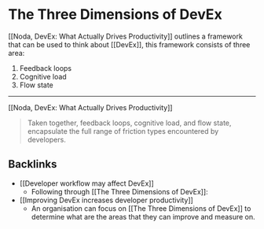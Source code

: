 # The Three Dimensions of DevEx
[[Noda, DevEx: What Actually Drives Productivity]] outlines a framework that can be used to think about [[DevEx]], this framework consists of three area:

1. Feedback loops
2. Cognitive load
3. Flow state
---
[[Noda, DevEx: What Actually Drives Productivity]]
> Taken together, feedback loops, cognitive load, and flow state, encapsulate the full range of friction types encountered by developers.

## Backlinks
* [[Developer workflow may affect DevEx]]
	* Following through [[The Three Dimensions of DevEx]]:
* [[Improving DevEx increases developer productivity]]
	* An organisation can focus on [[The Three Dimensions of DevEx]] to determine what are the areas that they can improve and measure on.

<!-- #evergreen -->

<!-- {BearID:4F7C13C7-7BE2-4C9E-9A3F-C85B5F56AC97-46535-0000034F06383AE8} -->
